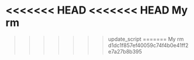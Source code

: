 <<<<<<< HEAD
<<<<<<< HEAD
My rm
=======
>>>>>>> update_script
=======
My rm
>>>>>>> d1dc1f857ef40059c74f4b0e41ff2e7a27b8b395

